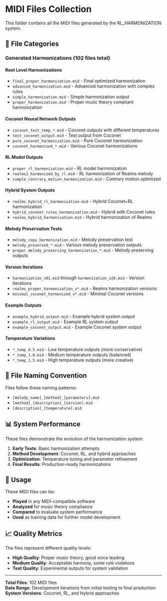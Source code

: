 # MIDI Files Collection

This folder contains all the MIDI files generated by the RL_HARMONIZATION system.

## 📁 **File Categories**

### **Generated Harmonizations (102 files total)**

#### **Root Level Harmonizations**

- `final_proper_harmonization.mid` - Final optimized harmonization
- `advanced_harmonization.mid` - Advanced harmonization with complex rules
- `simple_harmonization.mid` - Simple harmonization output
- `proper_harmonization.mid` - Proper music theory compliant harmonization

#### **Coconet Neural Network Outputs**

- `coconet_test_temp_*.mid` - Coconet outputs with different temperatures
- `test_coconet_output.mid` - Test output from Coconet
- `pure_coconet_harmonization.mid` - Pure Coconet harmonization
- `coconet_harmonized_*.mid` - Various Coconet harmonizations

#### **RL Model Outputs**

- `proper_rl_harmonization.mid` - RL model harmonization
- `realms2_harmonized_by_rl.mid` - RL harmonization of Realms melody
- `simple_contrary_motion_harmonization.mid` - Contrary motion optimized

#### **Hybrid System Outputs**

- `realms_hybrid_rl_harmonization.mid` - Hybrid Coconet+RL harmonization
- `hybrid_coconet_rules_harmonization.mid` - Hybrid with Coconet rules
- `realms_hybrid_harmonization.mid` - Hybrid harmonization of Realms

#### **Melody Preservation Tests**

- `melody_copy_harmonization.mid` - Melody preservation test
- `melody_preserved_*.mid` - Various melody preservation outputs
- `proper_melody_preserving_harmonization_*.mid` - Melody preserving outputs

#### **Version Iterations**

- `harmonization_v01.mid` through `harmonization_v20.mid` - Version iterations
- `realms_proper_harmonization_v*.mid` - Realms harmonization versions
- `minimal_coconet_harmonized_v*.mid` - Minimal Coconet versions

#### **Example Outputs**

- `example_hybrid_output.mid` - Example hybrid system output
- `example_rl_output.mid` - Example RL system output
- `example_coconet_output.mid` - Example Coconet system output

#### **Temperature Variations**

- `*_temp_0.5.mid` - Low temperature outputs (more conservative)
- `*_temp_1.0.mid` - Medium temperature outputs (balanced)
- `*_temp_1.5.mid` - High temperature outputs (more creative)

## 🎵 **File Naming Convention**

Files follow these naming patterns:

- `[melody_name]_[method]_[parameters].mid`
- `[method]_[description]_[version].mid`
- `[description]_[temperature].mid`

## 📊 **System Performance**

These files demonstrate the evolution of the harmonization system:

1. **Early Tests**: Basic harmonization attempts
2. **Method Development**: Coconet, RL, and hybrid approaches
3. **Optimization**: Temperature tuning and parameter refinement
4. **Final Results**: Production-ready harmonizations

## 🔧 **Usage**

These MIDI files can be:

- **Played** in any MIDI-compatible software
- **Analyzed** for music theory compliance
- **Compared** to evaluate system performance
- **Used** as training data for further model development

## 📈 **Quality Metrics**

The files represent different quality levels:

- **High Quality**: Proper music theory, good voice leading
- **Medium Quality**: Acceptable harmony, some rule violations
- **Test Quality**: Experimental outputs for system validation

---

**Total Files**: 102 MIDI files  
**Date Range**: Development iterations from initial testing to final production  
**System Versions**: Coconet, RL, and Hybrid approaches
